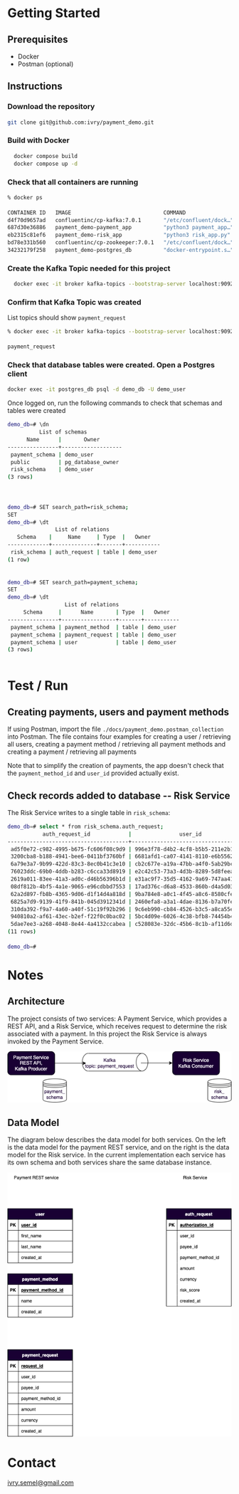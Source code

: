 <!-- PAYMENT DEMO -->

# Getting Started

## Prerequisites
* Docker
* Postman (optional)

## Instructions

### Download the repository
  ```sh
  git clone git@github.com:ivry/payment_demo.git
  ```
  
### Build with Docker
```sh
  docker compose build
  docker compose up -d
  ```

### Check that all containers are running
```sh
% docker ps

CONTAINER ID   IMAGE                             COMMAND                  CREATED        STATUS        PORTS                          NAMES
d4f70d9657ad   confluentinc/cp-kafka:7.0.1       "/etc/confluent/dock…"   32 hours ago   Up 32 hours   0.0.0.0:9092->9092/tcp         broker
687d30e36886   payment_demo-payment_app          "python3 payment_app…"   32 hours ago   Up 32 hours   0.0.0.0:8000->8000/tcp         payment_app
eb2315c81ef6   payment_demo-risk_app             "python3 risk_app.py"    32 hours ago   Up 32 hours   8000/tcp                       risk_app
bd78e331b560   confluentinc/cp-zookeeper:7.0.1   "/etc/confluent/dock…"   32 hours ago   Up 32 hours   2181/tcp, 2888/tcp, 3888/tcp   zookeeper
34232179f258   payment_demo-postgres_db          "docker-entrypoint.s…"   32 hours ago   Up 32 hours   0.0.0.0:1234->5432/tcp         postgres_db
```


### Create the Kafka Topic needed for this project
```sh
  docker exec -it broker kafka-topics --bootstrap-server localhost:9092  --topic payment_request --create
  ```

### Confirm that Kafka Topic was created
List topics should show ```payment_request```
```sh
% docker exec -it broker kafka-topics --bootstrap-server localhost:9092  --list

payment_request  
```

### Check that database tables were created. Open a Postgres client
```sh
docker exec -it postgres_db psql -d demo_db -U demo_user
```

Once logged on, run the following commands to check that schemas and tables were created

```sh
demo_db=# \dn
          List of schemas
      Name      |       Owner       
----------------+-------------------
 payment_schema | demo_user
 public         | pg_database_owner
 risk_schema    | demo_user
(3 rows)



demo_db=# SET search_path=risk_schema;
SET
demo_db=# \dt
               List of relations
   Schema    |     Name     | Type  |   Owner   
-------------+--------------+-------+-----------
 risk_schema | auth_request | table | demo_user
(1 row)


demo_db=# SET search_path=payment_schema;
SET
demo_db=# \dt
                  List of relations
     Schema     |      Name       | Type  |   Owner   
----------------+-----------------+-------+-----------
 payment_schema | payment_method  | table | demo_user
 payment_schema | payment_request | table | demo_user
 payment_schema | user            | table | demo_user
(3 rows)



```

# Test / Run  

## Creating payments, users and payment methods
If using Postman, import the file `./docs/payment_demo.postman_collection` into Postman.
The file contains four examples for creating a user / retrieving all users, creating a payment method / retrieving all payment methods and creating a payment / retrieving all payments

Note that to simplify the creation of payments, the app doesn't check that the `payment_method_id` and `user_id` provided actually exist.

## Check records added to database -- Risk Service
The Risk Service writes to a single table in `risk_schema`:
```sh
demo_db=# select * from risk_schema.auth_request;
           auth_request_id            |               user_id                |               payee_id               |          payment_method_id           |   amount   | currency | risk_score |          created_at           
--------------------------------------+--------------------------------------+--------------------------------------+--------------------------------------+------------+----------+------------+-------------------------------
 ad5f0e72-c982-4995-b675-fc606f08c9d9 | 996e3f78-d4b2-4cf8-b5b5-211e2b1092d4 | 42382de3-632c-4891-84b5-dc7be5bcacc5 | 7cda23ab-a898-43c3-bfc3-0c0258646313 | 300.000000 | USD      |         67 | 2022-11-12 01:14:52.714083+00
 3200cba8-b188-4941-bee6-0411bf3760bf | 6681afd1-ca07-4141-8110-e6b5562d2830 | 82a13262-0706-40b4-9637-6fbf3669a5c7 | 92f76bc8-9b97-4d32-a6f7-b312155d1b0a | 787.000000 | USD      |         44 | 2022-11-12 01:34:17.976965+00
 6a79e3a7-9b99-422d-83c3-8ec0b41c3e10 | cb2c677e-a19a-47bb-a4f0-5ab29bca645d | 2a4e5a74-2caa-47fc-93c7-e87f41f15f0f | 1be9d251-8888-4659-bd3e-7d119d578e53 | 245.000000 | USD      |         62 | 2022-11-12 01:34:18.728358+00
 76023ddc-69b0-4ddb-b283-c6cca33d8919 | e2c42c53-73a3-4d3b-8289-5d8feea1c2df | d6852bf3-eba2-424a-8688-a1c2009000ec | 0cef94cb-7504-4500-9329-9e761c30eded | 175.000000 | USD      |         81 | 2022-11-12 01:34:19.452703+00
 2619a011-83ee-41a3-ad0c-d46b56396b1d | e31ac9f7-35d5-4162-9a69-747aa417f3fa | 1a204580-e3e9-4cff-b15e-008200ac9f08 | 14c79fae-0b91-4c21-87d5-4271d729b630 | 626.000000 | USD      |          5 | 2022-11-12 01:34:20.2001+00
 08df812b-4bf5-4a1e-9065-e96cdbbd7553 | 17ad376c-d6a8-4533-860b-d4a5d0358e29 | 7d55b377-d6af-4d5b-9ab1-d3d833092f22 | c232552f-8e59-4764-b010-d521c0ea211b | 910.000000 | USD      |         78 | 2022-11-12 01:34:20.898162+00
 62a2d897-fb8b-4365-9d06-d1f14d4a818d | 9ba784e8-a0c1-4f45-a8c6-8580cfe2985d | a552d0f2-672f-4f7c-8f38-eb3e5ee889ba | 46876cda-9d94-4f9c-9edf-bedcf1b3a9e8 | 489.000000 | USD      |         25 | 2022-11-12 01:34:21.644713+00
 6825a7d9-9139-41f9-841b-045d3912341d | 2460efa8-a3a1-4dae-8136-b7a70fe66cad | e87cf3bd-5208-4cf9-abbf-8a1e57866232 | 0314fcf9-00d3-42ee-876f-7e371600679d | 474.000000 | USD      |         92 | 2022-11-12 01:34:22.37513+00
 310da392-f9a7-4a60-a40f-51c19f92b296 | 9c6eb990-cb84-4526-b3c5-a8ca55e56e41 | 18103cd8-584a-4cd0-bb48-e4b5b130f761 | 92ca44f5-e5e6-4796-a09c-ecd0394d7bb0 | 568.000000 | USD      |         18 | 2022-11-12 01:34:23.093675+00
 940810a2-af61-43ec-b2ef-f22f0c0bac02 | 5bc4d09e-6026-4c38-bfb8-74454b48634c | 87e2b90f-bdbc-4ab0-b398-2c0ad1c18c7a | aa647528-8635-4415-ad66-f1a1f7bffe6b | 385.000000 | USD      |         59 | 2022-11-12 01:34:23.827773+00
 5dae7ee3-a268-4048-8e44-4a4132ccabea | c528083e-32dc-45b6-8c1b-af11d6db39b7 | 859bc753-6c5e-44cf-a6d3-266d945a1fa7 | 3dc0f336-c4d1-4e6e-b006-3b43f321a736 | 351.000000 | USD      |         70 | 2022-11-12 01:34:24.559134+00
(11 rows)

demo_db=# 

```

# Notes

## Architecture

The project consists of two services: A Payment Service, which provides a REST API, and a Risk Service, which receives request to determine the risk associated with a payment. In this project the Risk Service is always invoked by the Payment Service.


[![](docs/payment_demo-architecture.drawio.png)]()

## Data Model

The diagram below describes the data model for both services. On the left is the data model for the payment REST service, and on the right is the data model for the Risk service. In the current implementation each service has its own schema and both services share the same database instance.

[![](docs/payment_demo-data-model.drawio.png)]()



# Contact
ivry.semel@gmail.com
